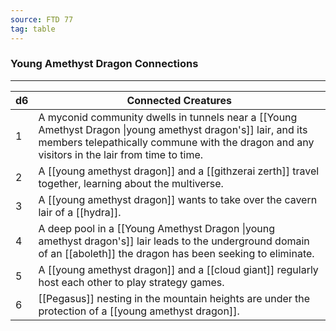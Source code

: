 ```yaml
---
source: FTD 77
tag: table
---
```


### Young Amethyst Dragon Connections
---
|d6|Connected Creatures|
|----|------------|
|1|A myconid community dwells in tunnels near a [[Young Amethyst Dragon \|young amethyst dragon's]] lair, and its members telepathically commune with the dragon and any visitors in the lair from time to time.|
|2|A [[young amethyst dragon]] and a [[githzerai zerth]] travel together, learning about the multiverse.|
|3|A [[young amethyst dragon]] wants to take over the cavern lair of a [[hydra]].|
|4|A deep pool in a [[Young Amethyst Dragon \|young amethyst dragon's]] lair leads to the underground domain of an [[aboleth]] the dragon has been seeking to eliminate.|
|5|A [[young amethyst dragon]] and a [[cloud giant]] regularly host each other to play strategy games.|
|6|[[Pegasus]] nesting in the mountain heights are under the protection of a [[young amethyst dragon]].|
